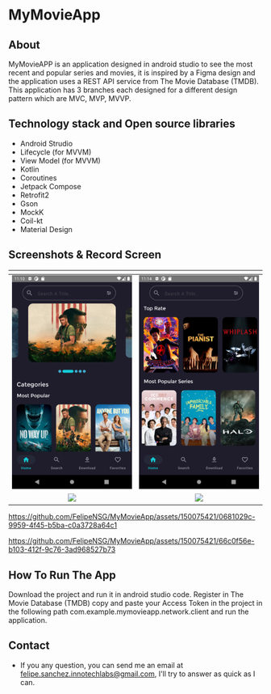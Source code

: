 # MyMovieApp
## About
MyMovieAPP is an application designed in android studio to see the most recent and popular series and movies, it is inspired by a Figma design and the application uses a REST API service from The Movie Database (TMDB).
This application has 3 branches each designed for a different design pattern which are MVC, MVP, MVVP.

## Technology stack and Open source libraries 
- Android Strudio
- Lifecycle (for MVVM)
- View Model (for MVVM)
- Kotlin
- Coroutines
- Jetpack Compose
- Retrofit2
- Gson
- MockK
- Coil-kt
- Material Design
  
## Screenshots & Record Screen
| <!-- -->      | <!-- -->        |
|:-------------:|:---------------:|
|![](https://github.com/FelipeNSG/MyMovieApp/blob/mvp/app/src/main/java/Screenshots/ScreenshotMyMovieApp.png)|![](https://github.com/FelipeNSG/MyMovieApp/blob/mvp/app/src/main/java/Screenshots/ScreenshotMymovieApp_2.png)|
|![](https://github.com/FelipeNSG/MyMovieApp/blob/mvp/app/src/main/java/Screenshots/ScreenshotMyMovieApp_3.png)|![](https://github.com/FelipeNSG/MyMovieApp/blob/mvp/app/src/main/java/Screenshots/Screenshot_MyMovieApp_4.png)|

https://github.com/FelipeNSG/MyMovieApp/assets/150075421/0681029c-9959-4f45-b5ba-c0a3728a64c1

https://github.com/FelipeNSG/MyMovieApp/assets/150075421/66c0f56e-b103-412f-9c76-3ad968527b73

## How To Run The App
Download the project and run it in android studio code.
Register in The Movie Database (TMDB) copy and paste your Access Token in the project in the following path com.example.mymovieapp.network.client and run the application.

## Contact
- If you any question, you can send me an email at felipe.sanchez.innotechlabs@gmail.com, I'll try to answer as quick as I can.
























  
  


